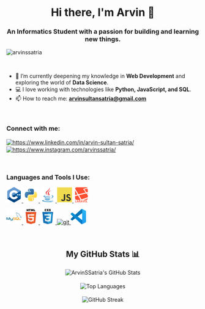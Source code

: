 <h1 align="center">Hi there, I'm Arvin 👋</h1>
<h3 align="center">An Informatics Student with a passion for building and learning new things.</h3>

<p align="left"> <img src="https://komarev.com/ghpvc/?username=arvinssatria&label=Profile%20views&color=0e75b6&style=flat" alt="arvinssatria" /> </p>

<br>

- 🌱 I’m currently deepening my knowledge in **Web Development** and exploring the world of **Data Science**.
- 💻 I love working with technologies like **Python, JavaScript, and SQL**.
- 📫 How to reach me: **arvinsultansatria@gmail.com**

<br>

<h3 align="left">Connect with me:</h3>
<p align="left">
<!-- Ganti '#' dengan link profil media sosialmu -->
<a href="#" target="blank"><img align="center" src="https://raw.githubusercontent.com/rahuldkjain/github-profile-readme-generator/master/src/images/icons/Social/linked-in-alt.svg" alt="https://www.linkedin.com/in/arvin-sultan-satria/" height="30" width="40" /></a>
<a href="#" target="blank"><img align="center" src="https://raw.githubusercontent.com/rahuldkjain/github-profile-readme-generator/master/src/images/icons/Social/instagram.svg" alt="https://www.instagram.com/arvinssatria/" height="30" width="40" /></a>
</p>

<br>

<h3 align="left">Languages and Tools I Use:</h3>
<p align="left">
  <!-- Baris 1 -->
  <a href="https://isocpp.org/" target="_blank" rel="noreferrer"> <img src="https://raw.githubusercontent.com/devicons/devicon/master/icons/cplusplus/cplusplus-original.svg" alt="cplusplus" width="40" height="40"/> </a>
  <a href="https://www.python.org" target="_blank" rel="noreferrer"> <img src="https://raw.githubusercontent.com/devicons/devicon/master/icons/python/python-original.svg" alt="python" width="40" height="40"/> </a>
  <a href="https://www.java.com" target="_blank" rel="noreferrer"> <img src="https://raw.githubusercontent.com/devicons/devicon/master/icons/java/java-original.svg" alt="java" width="40" height="40"/> </a>
  <a href="https://developer.mozilla.org/en-US/docs/Web/JavaScript" target="_blank" rel="noreferrer"> <img src="https://raw.githubusercontent.com/devicons/devicon/master/icons/javascript/javascript-original.svg" alt="javascript" width="40" height="40"/> </a>
  <a href="https://laravel.com/" target="_blank" rel="noreferrer"> <img src="https://raw.githubusercontent.com/devicons/devicon/master/icons/laravel/laravel-plain-wordmark.svg" alt="laravel" width="40" height="40"/> </a>
  
  <!-- Baris 2 -->
  <a href="https://www.mysql.com/" target="_blank" rel="noreferrer"> <img src="https://raw.githubusercontent.com/devicons/devicon/master/icons/mysql/mysql-original-wordmark.svg" alt="mysql" width="40" height="40"/> </a>
  <a href="https://www.w3.org/html/" target="_blank" rel="noreferrer"> <img src="https://raw.githubusercontent.com/devicons/devicon/master/icons/html5/html5-original-wordmark.svg" alt="html5" width="40" height="40"/> </a>
  <a href="https://www.w3schools.com/css/" target="_blank" rel="noreferrer"> <img src="https://raw.githubusercontent.com/devicons/devicon/master/icons/css3/css3-original-wordmark.svg" alt="css3" width="40" height="40"/> </a>
  <a href="https://git-scm.com/" target="_blank" rel="noreferrer"> <img src="https://www.vectorlogo.zone/logos/git-scm/git-scm-icon.svg" alt="git" width="40" height="40"/> </a>
  <a href="https://code.visualstudio.com/" target="_blank" rel="noreferrer"> <img src="https://raw.githubusercontent.com/devicons/devicon/master/icons/vscode/vscode-original.svg" alt="vscode" width="40" height="40"/> </a>
</p>

<br>

<h2 align="center">My GitHub Stats 📊</h2>
<p align="center">
  <!-- Statistik GitHub-mu, dengan tema warna yang sudah kamu pilih -->
  <img align="center" src="https://github-readme-stats.vercel.app/api?username=ArvinSSatria&show_icons=true&bg_color=17181C&title_color=00BFFF&text_color=ffffff&icon_color=00BFFF&hide_border=true&style=flat-square" alt="ArvinSSatria's GitHub Stats" />
  <br/><br/>
  <!-- Top Languages Card -->
  <img align="center" src="https://github-readme-stats.vercel.app/api/top-langs/?username=ArvinSSatria&layout=compact&bg_color=17181C&title_color=00BFFF&text_color=ffffff&hide_border=true&style=flat-square" alt="Top Languages" />
  <br/><br/>
  <!-- GitHub Streak -->
  <img align="center" src="https://streak-stats.demolab.com/?user=ArvinSSatria&background=17181C&fire=00BFFF&ring=00BFFF&currStreakNum=ffffff&sideNums=ffffff&currStreakLabel=00BFFF&sideLabels=ffffff&dates=ffffff&hide_border=true" alt="GitHub Streak" />
</p>
